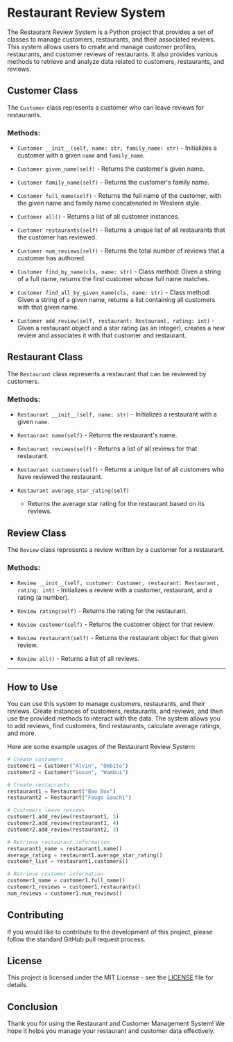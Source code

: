 # Restaurant Review System

The Restaurant Review System is a Python project that provides a set of classes to manage customers, restaurants, and their associated reviews. This system allows users to create and manage customer profiles, restaurants, and customer reviews of restaurants. It also provides various methods to retrieve and analyze data related to customers, restaurants, and reviews.



## Customer Class

The `Customer` class represents a customer who can leave reviews for restaurants.

### Methods:

- `Customer __init__(self, name: str, family_name: str)` - Initializes a customer with a given `name` and `family_name`.

- `Customer given_name(self)` - Returns the customer's given name.

- `Customer family_name(self)` - Returns the customer's family name.

- `Customer full_name(self)` - Returns the full name of the customer, with the given name and family name concatenated in Western style.

- `Customer all()` - Returns a list of all customer instances.

- `Customer restaurants(self)` - Returns a unique list of all restaurants that the customer has reviewed.

- `Customer num_reviews(self)` - Returns the total number of reviews that a customer has authored.

- `Customer find_by_name(cls, name: str)` - Class method: Given a string of a full name, returns the first customer whose full name matches.

- `Customer find_all_by_given_name(cls, name: str)` - Class method: Given a string of a given name, returns a list containing all customers with that given name.

- `Customer add_review(self, restaurant: Restaurant, rating: int)` - Given a restaurant object and a star rating (as an integer), creates a new review and associates it with that customer and restaurant.
  


## Restaurant Class

The `Restaurant` class represents a restaurant that can be reviewed by customers.

### Methods:

- `Restaurant __init__(self, name: str)` - Initializes a restaurant with a given `name`.

- `Restaurant name(self)` - Returns the restaurant's name.

- `Restaurant reviews(self)` - Returns a list of all reviews for that restaurant.

- `Restaurant customers(self)` - Returns a unique list of all customers who have reviewed the restaurant.

- `Restaurant average_star_rating(self)`
  - Returns the average star rating for the restaurant based on its reviews.
  
  

## Review Class

The `Review` class represents a review written by a customer for a restaurant.

### Methods:

- `Review __init__(self, customer: Customer, restaurant: Restaurant, rating: int)` - Initializes a review with a customer, restaurant, and a rating (a number).

- `Review rating(self)` - Returns the rating for the restaurant.

- `Review customer(self)` - Returns the customer object for that review.

- `Review restaurant(self)` - Returns the restaurant object for that given review.

- `Review all()` - Returns a list of all reviews.
  

---

## How to Use

You can use this system to manage customers, restaurants, and their reviews. Create instances of customers, restaurants, and reviews, and then use the provided methods to interact with the data. The system allows you to add reviews, find customers, find restaurants, calculate average ratings, and more.

Here are some example usages of the Restaurant Review System:

```python
# Create customers
customer1 = Customer("Alvin", "Ombito")
customer2 = Customer("Susan", "Wambui")

# Create restaurants
restaurant1 = Restaurant("Bao Box")
restaurant2 = Restaurant("Faugo Gauchi")

# Customers leave reviews
customer1.add_review(restaurant1, 5)
customer2.add_review(restaurant1, 4)
customer2.add_review(restaurant2, 3)

# Retrieve restaurant information
restaurant1_name = restaurant1.name()
average_rating = restaurant1.average_star_rating()
customer_list = restaurant1.customers()

# Retrieve customer information
customer1_name = customer1.full_name()
customer1_reviews = customer1.restaurants()
num_reviews = customer1.num_reviews()
```


## Contributing

If you would like to contribute to the development of this project, please follow the standard GitHub pull request process.


## License

This project is licensed under the MIT License - see the [LICENSE](LICENSE) file for details.


## Conclusion

Thank you for using the Restaurant and Customer Management System! We hope it helps you manage your restaurant and customer data effectively.